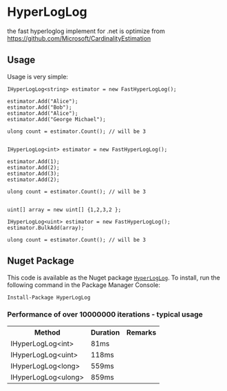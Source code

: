 # HyperLogLog
the fast hyperloglog implement for .net 
is optimize from https://github.com/Microsoft/CardinalityEstimation

## Usage
Usage is very simple:
```
IHyperLogLog<string> estimator = new FastHyperLogLog();

estimator.Add("Alice");
estimator.Add("Bob");
estimator.Add("Alice");
estimator.Add("George Michael");

ulong count = estimator.Count(); // will be 3


IHyperLogLog<int> estimator = new FastHyperLogLog();

estimator.Add(1);
estimator.Add(2);
estimator.Add(3);
estimator.Add(2);

ulong count = estimator.Count(); // will be 3


uint[] array = new uint[] {1,2,3,2 };

IHyperLogLog<uint> estimator = new FastHyperLogLog();
estimator.BulkAdd(array);

ulong count = estimator.Count(); // will be 3
```

## Nuget Package
This code is available as the Nuget package [`HyperLogLog`](https://www.nuget.org/packages/HyperLogLog/).  To install, run the following command in the Package Manager Console:

```
Install-Package HyperLogLog
```
### Performance of over 10000000 iterations - typical usage

<table>
	<tr>
		<th>Method</th>
		<th>Duration</th>		
		<th>Remarks</th>
	</tr>
	<tr>
		<td>IHyperLogLog&lt;int&gt;</td>
		<td>81ms</td>
		<td></td>
	</tr>
	<tr>
		<td>IHyperLogLog&lt;uint&gt;</td>
		<td>118ms</td>
		<td>&nbsp;</td>
	</tr>
	<tr>
		<td>IHyperLogLog&lt;long&gt;</td>
		<td>559ms</td>
		<td>&nbsp;</td>
	</tr>
	<tr>
		<td>IHyperLogLog&lt;ulong&gt;</td>
		<td>859ms</td>
		<td>&nbsp;</td>
	</tr>
</table>
